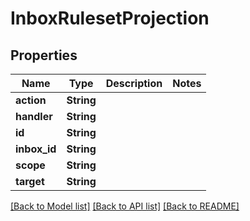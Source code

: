 # InboxRulesetProjection

## Properties

Name | Type | Description | Notes
------------ | ------------- | ------------- | -------------
**action** | **String** |  | 
**handler** | **String** |  | 
**id** | **String** |  | 
**inbox_id** | **String** |  | 
**scope** | **String** |  | 
**target** | **String** |  | 

[[Back to Model list]](../README#documentation-for-models) [[Back to API list]](../README#documentation-for-api-endpoints) [[Back to README]](../README)



